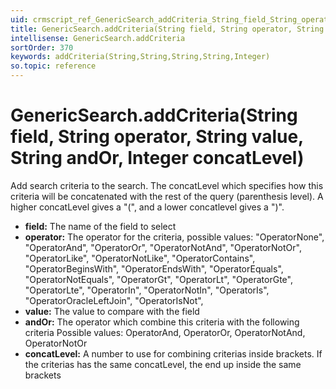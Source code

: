 ```yaml
---
uid: crmscript_ref_GenericSearch_addCriteria_String_field_String_operator_String_value_String_andOr_Integer_concatLevel
title: GenericSearch.addCriteria(String field, String operator, String value, String andOr, Integer concatLevel)
intellisense: GenericSearch.addCriteria
sortOrder: 370
keywords: addCriteria(String,String,String,String,Integer)
so.topic: reference
---
```


# GenericSearch.addCriteria(String field, String operator, String value, String andOr, Integer concatLevel)

Add search criteria to the search.
The concatLevel which specifies how this criteria will be concatenated with the rest of the query (parenthesis level).
A higher concatLevel gives a "(", and a lower concatlevel gives a ")".

* **field:** The name of the field to select
* **operator:** The operator for the criteria, possible values:
  "OperatorNone",
  "OperatorAnd",
  "OperatorOr",
  "OperatorNotAnd",
  "OperatorNotOr",
  "OperatorLike",
  "OperatorNotLike",
  "OperatorContains",
  "OperatorBeginsWith",
  "OperatorEndsWith",
  "OperatorEquals",
  "OperatorNotEquals",
  "OperatorGt",
  "OperatorLt",
  "OperatorGte",
  "OperatorLte",
  "OperatorIn",
  "OperatorNotIn",
  "OperatorIs",
  "OperatorOracleLeftJoin",
  "OperatorIsNot",
* **value:** The value to compare with the field
* **andOr:** The operator which combine this criteria with the following criteria
  Possible values:
  OperatorAnd, OperatorOr, OperatorNotAnd, OperatorNotOr
* **concatLevel:** A number to use for combining criterias inside brackets. If the criterias has the same concatLevel, the end up inside the same brackets

